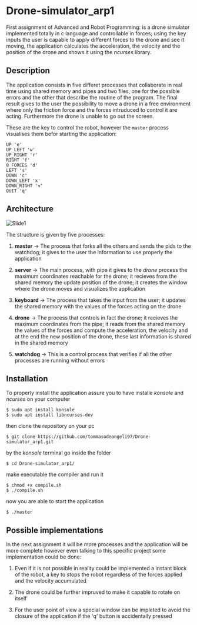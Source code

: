# Drone-simulator_arp1
First assignment of Advanced and Robot Programming: is a drone simulator implemented totally in c language and controllable in forces; using the key inputs the user is capable to apply different forces to the drone and see it moving, the application calculates the acceleration, the velocity and the position of the drone and shows it using the *ncurses* library.

## Description
The application consists in five differet processes that collaborate in real time using shared memory and pipes and two files, one for the possible errors and the other that describe the routine of the program.
The final result gives to the user the possibility to move a drone in a free environment where only the friction force and the forces intruduced to control it are acting.
Furthermore the drone is unable to go out the screen.

These are the key to control the robot, however the `master` process visualises them befor starting the application:
```
UP 'e'
UP_LEFT 'w'
UP_RIGHT 'r'
RIGHT 'f'
0 FORCES 'd'
LEFT 's'
DOWN 'c'
DOWN_LEFT 'x'
DOWN_RIGHT 'v'
QUIT 'q'
```

## Architecture
![Slide1](https://github.com/tommasodeangeli97/Drone-simulator_arp1/assets/92479113/bb67539f-e2b3-4413-9e59-c29798f91502)

The structure is given by five processes:

1. **master** -> The process that forks all the others and sends the pids to the watchdog; it gives to the user the information to use properly the application

2. **server** -> The main process, with pipe it gives to the *drone* process the maximum coordinates reachable for the drone; it recieves from the shared memory the update position of the drone; it creates the window where the drone moves and visualizes the application

3. **keyboard** -> The process that takes the input from the user; it updates the shared memory with the values of the forces acting on the drone

4. **drone** -> The process that controls in fact the drone; it recieves the maximum coordinates from the pipe; it reads from the shared memory the values of the forces and compute the acceleration, the velocity and at the end the new position of the drone, these last information is shared in the shared memory

5. **watchdog** -> This is a control process that verifies if all the other processes are running without errors

## Installation
To properly install the application assure you to have installe *konsole* and *ncurses* on your computer
```
$ sudo apt install konsole
$ sudo apt install libncurses-dev
```

then clone the repository on your pc
```
$ git clone https://github.com/tommasodeangeli97/Drone-simulator_arp1.git
```

by the *konsole* terminal go inside the folder
```
$ cd Drone-simulator_arp1/
```

make executable the compiler and run it
```
$ chmod +x compile.sh
$ ./compile.sh
```

now you are able to start the application
```
$ ./master
```

## Possible implementations
In the next assignment it will be more processes and the application will be more complete however even talking to this specific project some implementation could be done:

1. Even if it is not possible in reality could be implemented a instant block of the robot, a key to stops the robot regardless of the forces applied and the velocity accumulated

2. The drone could be further impruved to make it capable to rotate on itself

3. For the user point of view a special window can be impleted to avoid the closure of the application if the 'q' button is accidentally pressed
